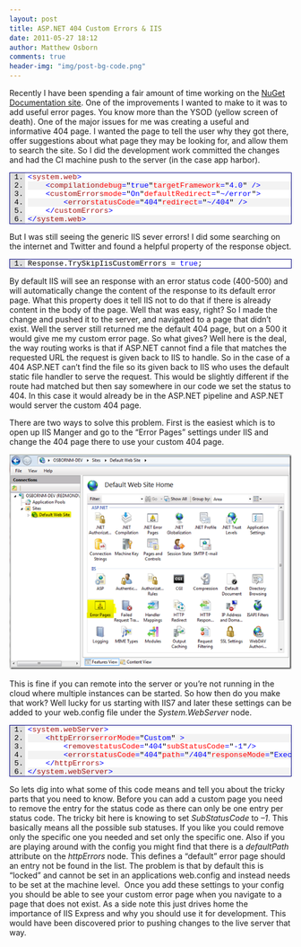 ```yaml
---
layout: post
title: ASP.NET 404 Custom Errors & IIS
date: 2011-05-27 18:12
author: Matthew Osborn
comments: true
header-img: "img/post-bg-code.png"
---
```


Recently I have been spending a fair amount of time working on the <a href="http://docs.nuget.org/">NuGet Documentation site</a>. One of the improvements I wanted to make to it was to add useful error pages. You know more than the YSOD (yellow screen of death). One of the major issues for me was creating a useful and informative 404 page. I wanted the page to tell the user why they got there, offer suggestions about what page they may be looking for, and allow them to search the site. So I did the development work committed the changes and had the CI machine push to the server (in the case app harbor).

<div class="wlWriterEditableSmartContent" id="scid:9ce6104f-a9aa-4a17-a79f-3a39532ebf7c:fe25d6ec-ceef-4967-9092-df597ae1e310" style="margin: 0px; display: inline; float: none; padding: 0px;">
<div style="border: #000080 1px solid; color: #000; font-family: 'Courier New', Courier, Monospace; font-size: 10pt;">
<div style="background: #ddd; max-height: 300px; overflow: auto;">
<ol style="background: #ffffff; margin: 0 0 0 2em; padding: 0 0 0 5px; white-space: nowrap;">
    <li><span style="color: #0000ff;">&lt;</span><span style="color: #a31515;">system.web</span><span style="color: #0000ff;">&gt;</span></li>
    <li style="background: #f3f3f3;">    <span style="color: #0000ff;">&lt;</span><span style="color: #a31515;">compilation</span><span style="color: #ff0000;">debug</span><span style="color: #0000ff;">=</span>"<span style="color: #0000ff;">true</span>"<span style="color: #ff0000;">targetFramework</span><span style="color: #0000ff;">=</span>"<span style="color: #0000ff;">4.0</span>"<span style="color: #0000ff;"> /&gt;</span></li>
    <li>    <span style="color: #0000ff;">&lt;</span><span style="color: #a31515;">customErrors</span><span style="color: #ff0000;">mode</span><span style="color: #0000ff;">=</span>"<span style="color: #0000ff;">On</span>"<span style="color: #ff0000;">defaultRedirect</span><span style="color: #0000ff;">=</span>"<span style="color: #0000ff;">~/error</span>"<span style="color: #0000ff;">&gt;</span></li>
    <li style="background: #f3f3f3;">        <span style="color: #0000ff;">&lt;</span><span style="color: #a31515;">error</span><span style="color: #ff0000;">statusCode</span><span style="color: #0000ff;">=</span>"<span style="color: #0000ff;">404</span>"<span style="color: #ff0000;">redirect</span><span style="color: #0000ff;">=</span>"<span style="color: #0000ff;">~/404</span>"<span style="color: #0000ff;"> /&gt;</span></li>
    <li>    <span style="color: #0000ff;">&lt;/</span><span style="color: #a31515;">customErrors</span><span style="color: #0000ff;">&gt;</span></li>
    <li style="background: #f3f3f3;"><span style="color: #0000ff;">&lt;/</span><span style="color: #a31515;">system.web</span><span style="color: #0000ff;">&gt;</span></li>
</ol>
</div>
</div>
</div>

But I was still seeing the generic IIS sever errors! I did some searching on the internet and Twitter and found a helpful property of the response object.

<div class="wlWriterEditableSmartContent" id="scid:9ce6104f-a9aa-4a17-a79f-3a39532ebf7c:5750d989-a9b5-4806-956e-d202058a42eb" style="margin: 0px; display: inline; float: none; padding: 0px;">
<div style="border: #000080 1px solid; color: #000; font-family: 'Courier New', Courier, Monospace; font-size: 10pt;">
<div style="background: #ddd; max-height: 300px; overflow: auto;">
<ol style="background: #ffffff; margin: 0 0 0 2em; padding: 0 0 0 5px; white-space: nowrap;">
    <li>Response.TrySkipIisCustomErrors = <span style="color: #0000ff;">true</span>;</li>
</ol>
</div>
</div>
</div>

By default IIS will see an response with an error status code (400-500) and will automatically change the content of the response to its default error page. What this property does it tell IIS not to do that if there is already content in the body of the page. Well that was easy, right? So I made the change and pushed it to the server, and navigated to a page that didn’t exist. Well the server still returned me the default 404 page, but on a 500 it would give me my custom error page. So what gives? Well here is the deal, the way routing works is that if ASP.NET cannot find a file that matches the requested URL the request is given back to IIS to handle. So in the case of a 404 ASP.NET can’t find the file so its given back to IIS who uses the default static file handler to serve the request. This would be slightly different if the route had matched but then say somewhere in our code we set the status to 404. In this case it would already be in the ASP.NET pipeline and ASP.NET would server the custom 404 page.

There are two ways to solve this problem. First is the easiest which is to open up IIS Manger and go to the “Error Pages” settings under IIS and change the 404 page there to use your custom 404 page.

![IIS](/img/posts/IIS_thumb.png)

This is fine if you can remote into the server or you’re not running in the cloud where multiple instances can be started. So how then do you make that work? Well lucky for us starting with IIS7 and later these settings can be added to your web.config file under the <em>System.WebServer</em> node.

<div class="wlWriterEditableSmartContent" id="scid:9ce6104f-a9aa-4a17-a79f-3a39532ebf7c:931bb6ce-8973-4f42-ad01-3e7baba5c17f" style="margin: 0px; display: inline; float: none; padding: 0px;">
<div style="border: #000080 1px solid; color: #000; font-family: 'Courier New', Courier, Monospace; font-size: 10pt;">
<div style="background: #ddd; max-height: 300px; overflow: auto;">
<ol style="background: #ffffff; margin: 0 0 0 2em; padding: 0 0 0 5px; white-space: nowrap;">
    <li><span style="color: #0000ff;">&lt;</span><span style="color: #a31515;">system.webServer</span><span style="color: #0000ff;">&gt;</span></li>
    <li style="background: #f3f3f3;">    <span style="color: #0000ff;">&lt;</span><span style="color: #a31515;">httpErrors</span><span style="color: #ff0000;">errorMode</span><span style="color: #0000ff;">=</span>"<span style="color: #0000ff;">Custom</span>"<span style="color: #0000ff;"> &gt;</span></li>
    <li>        <span style="color: #0000ff;">&lt;</span><span style="color: #a31515;">remove</span><span style="color: #ff0000;">statusCode</span><span style="color: #0000ff;">=</span>"<span style="color: #0000ff;">404</span>"<span style="color: #ff0000;">subStatusCode</span><span style="color: #0000ff;">=</span>"<span style="color: #0000ff;">-1</span>"<span style="color: #0000ff;">/&gt;</span></li>
    <li style="background: #f3f3f3;">        <span style="color: #0000ff;">&lt;</span><span style="color: #a31515;">error</span><span style="color: #ff0000;">statusCode</span><span style="color: #0000ff;">=</span>"<span style="color: #0000ff;">404</span>"<span style="color: #ff0000;">path</span><span style="color: #0000ff;">=</span>"<span style="color: #0000ff;">/404</span>"<span style="color: #ff0000;">responseMode</span><span style="color: #0000ff;">=</span>"<span style="color: #0000ff;">ExecuteURL</span>"<span style="color: #0000ff;"> /&gt;</span></li>
    <li>    <span style="color: #0000ff;">&lt;/</span><span style="color: #a31515;">httpErrors</span><span style="color: #0000ff;">&gt;</span></li>
    <li style="background: #f3f3f3;"><span style="color: #0000ff;">&lt;/</span><span style="color: #a31515;">system.webServer</span><span style="color: #0000ff;">&gt;</span></li>
</ol>
</div>
</div>
</div>

So lets dig into what some of this code means and tell you about the tricky parts that you need to know. Before you can add a custom page you need to remove the entry for the status code as there can only be one entry per status code. The tricky bit here is knowing to set <em>SubStatusCode</em> to <em>–1</em>. This basically means all the possible sub statuses. If you like you could remove only the specific one you needed and set only the specific one. Also if you are playing around with the config you might find that there is a <em>defaultPath</em> attribute on the <em>httpErrors </em>node. This defines a “default” error page should an entry not be found in the list. The problem is that by default this is “locked” and cannot be set in an applications web.config and instead needs to be set at the machine level.  Once you add these settings to your config you should be able to see your custom error page when you navigate to a page that does not exist. As a side note this just drives home the importance of IIS Express and why you should use it for development. This would have been discovered prior to pushing changes to the live server that way.

